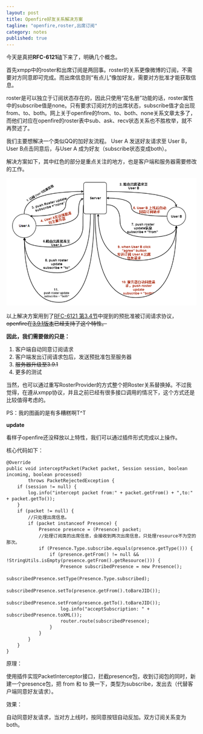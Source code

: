 ```yaml
---
layout: post
title: Openfire好友关系解决方案
tagline: "openfire,roster,出席订阅"
category: notes
published: true
---
```


今天是真把**RFC-6121**磕下来了，明确几个概念。

首先xmpp中的roster和出席订阅是两回事。roster的关系更像微博的订阅，不需要对方同意即可完成。而出席信息则“有点儿”像加好友，需要对方批准才能获取信息。

roster是可以独立于订阅状态存在的，因此只使用“花名册”功能的话，roster属性中的subscribe值是none。只有要求订阅对方的出席状态，subscribe值才会出现from、to、both。网上关于openfire的from、to、both、none关系文章太多了，而他们对应在openfire的roster表中sub、ask、recv状态关系也不胜枚举，就不再赘述了。

我们主要想解决一个类似QQ的加好友流程。 User A 发送好友请求至 User B， User B点击同意后，与User A 成为好友（subscribe状态变成both）。

解决方案如下，其中红色的部分是重点关注的地方，也是客户端和服务器需要修改的工作。

![image](/assets/post-images/2014-05-07-a4cd0a3e-c735-4405-f645-c0113305bf93.png)

以上解决方案用到了[RFC-6121 第3.4节](http://wiki.jabbercn.org/RFC6121#.E9.A2.84.E6.89.B9.E5.87.86.E8.A2.AB.E8.AE.A2.E9.98.85.E8.AF.B7.E6.B1.82)中提到的预批准被订阅请求协议，<s>openfire在[3.9.1版本](http://issues.igniterealtime.org/browse/OF-738)已经支持了这个特性。</s>

**因此，我们需要做的只是：**

1. 客户端自动同意订阅请求
2. 客户端发出订阅请求包后，发送预批准包至服务器
3. <s>服务器升级至3.9.1</s>
4. 更多的测试

当然，也可以通过重写RosterProvider的方式整个把Roster关系替换掉。不过我觉得，在遵从xmpp协议，并且之前已经有很多接口调用的情况下，这个方式还是比较值得考虑的。

PS：我的图画的是有多糟糕啊T^T

**update**

看样子openfire还没释放以上特性，我们可以通过插件形式完成以上操作。

核心代码如下：

    @Override
    public void interceptPacket(Packet packet, Session session, boolean incoming, boolean processed)
    		throws PacketRejectedException {
    	if (session != null) {
    		log.info("intercept packet from:" + packet.getFrom() + ",to:" + packet.getTo());
    	}
    	if (packet != null) {
    		//只处理出席信息。
    		if (packet instanceof Presence) {
    			Presence presence = (Presence) packet;
    			//处理订阅类的出席信息，会接收到两次出席信息，只处理resource不为空的那次。
    			if (Presence.Type.subscribe.equals(presence.getType())) {
    				if (presence.getFrom() != null && !StringUtils.isEmpty(presence.getFrom().getResource())) {
    					Presence subscribedPresence = new Presence();
    					subscribedPresence.setType(Presence.Type.subscribed);
    					subscribedPresence.setTo(presence.getFrom().toBareJID());
    					subscribedPresence.setFrom(presence.getTo().toBareJID());
    					log.info("acceptSubscription: " + subscribedPresence.toXML());
    					router.route(subscribedPresence);
    				}
    			}
    		}
    	}
    }
    	
    	
原理：

使用插件实现PacketInterceptor接口，拦截presence包，收到订阅包的同时，新建一个presence包，把 from 和 to 换一下，类型为subscribe，发出去（代替客户端同意好友请求）。

效果：

自动同意好友请求，当对方上线时，按同意按钮自动反加。双方订阅关系变为both。
